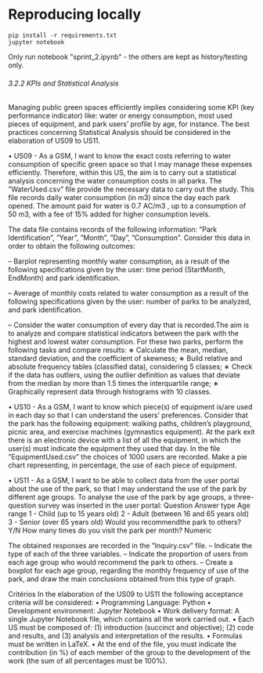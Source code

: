 # Reproducing locally
```shell
pip install -r requirements.txt
jupyter notebook
```
Only run notebook "sprint_2.ipynb" - the others are kept as history/testing only.

###### 3.2.2 KPIs and Statistical Analysis
Managing public green spaces efficiently implies considering some KPI (key performance indicator) like: water or energy consumption, most used pieces
of equipment, and park users’ profile by age, for instance. The best practices concerning Statistical Analysis should be considered in the elaboration of
US09 to US11.

• US09 - As a GSM, I want to know the exact costs referring to water
consumption of specific green space so that I may manage these expenses efficiently. Therefore, within this US, the aim is to carry out a
statistical analysis concerning the water consumption costs in all parks.
The ”WaterUsed.csv” file provide the necessary data to carry out the study. 
This file records daily water consumption (in m3) since the day each park opened. The amount paid for water is 0.7 AC/m3 , up to a consumption of 50 m3, with a fee of 15% added for higher consumption
levels.

The data file contains records of the following information: ”Park Identification”, ”Year”, ”Month”, ”Day”, ”Consumption”. 
Consider this data in order to obtain the following outcomes:

– Barplot representing monthly water consumption, as a result of
the following specifications given by the user: time period (StartMonth, EndMonth) and park identification.

– Average of monthly costs related to water consumption as a result
of the following specifications given by the user: number of parks
to be analyzed, and park identification.

– Consider the water consumption of every day that is recorded.The aim is to analyze and compare statistical indicators between
the park with the highest and lowest water consumption. For these two parks, perform the following tasks and compare results:
∗ Calculate the mean, median, standard deviation, and the coefficient of skewness;
∗ Build relative and absolute frequency tables (classified data), considering 5 classes;
∗ Check if the data has outliers, using the outlier definition as values that deviate from the median by more than 1.5 times
the interquartile range;
∗ Graphically represent data through histograms with 10 classes.

• US10 - As a GSM, I want to know which piece(s) of equipment is/are used in each day so that I can understand the users’ preferences. Consider that the park has the following equipment: walking paths, children’s playground, picnic area, and exercise machines (gymnastics equipment). At the park exit there is an electronic device with a list of all
the equipment, in which the user(s) must indicate the equipment they used that day.
In the file ”EquipmentUsed.csv” the choices of 1000 users are recorded. Make a pie chart representing, in percentage, the use of each piece of
equipment.

• US11 - As a GSM, I want to be able to collect data from the user portal
about the use of the park, so that I may understand the use of the park
by different age groups. To analyse the use of the park by age groups,
a three-question survey was inserted in the user portal:
Question 											Answer type
Age range											1 - Child (up to 15 years old)
													2 - Adult (between 16 and 65 years old)
													3 - Senior (over 65 years old)
Would you recommendthe park to others? 				Y/N
How many times do you visit the park per month? 	Numeric

The obtained responses are recorded in the ”Inquiry.csv” file.
– Indicate the type of each of the three variables.
– Indicate the proportion of users from each age group who would recommend the park to others.
– Create a boxplot for each age group, regarding the monthly frequency of use of the park, and draw the main conclusions obtained
from this type of graph.

Critérios
In the elaboration of the US09 to US11 the following acceptance criteria will be considered:
• Programming Language: Python
• Development environment: Jupyter Notebook
• Work delivery format: A single Jupyter Notebook file, which contains all the work carried out.
• Each US must be composed of: (1) introduction (succinct and objective); (2) code and results, and (3) analysis and interpretation of the
results.
• Formulas must be written in LaTeX.
• At the end of the file, you must indicate the contribution (in %) of each member of the group to the development of the work 
(the sum of all percentages must be 100%).
